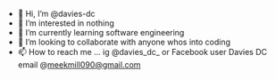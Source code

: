 - 👋 Hi, I’m @davies-dc
- 👀 I’m interested in nothing
- 🌱 I’m currently learning software engineering
- 💞️ I’m looking to collaborate with anyone whos into coding
- 📫 How to reach me ... ig @davies_dc_ or Facebook user Davies DC email @meekmill090@gmail.com

<!---
davies-dc/davies-dc is a ✨ special ✨ repository because its `README.md` (this file) appears on your GitHub profile.
You can click the Preview link to take a look at your changes.
--->

